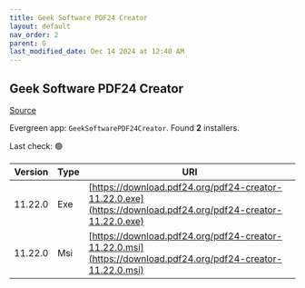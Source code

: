 ```yaml
---
title: Geek Software PDF24 Creator
layout: default
nav_order: 2
parent: G
last_modified_date: Dec 14 2024 at 12:40 AM
---
```


## Geek Software PDF24 Creator

[Source](https://tools.pdf24.org/en/creator/)

Evergreen app: `GeekSoftwarePDF24Creator`. Found **2** installers.

Last check: 🟢

| Version | Type | URI                                                                                                          |
| ------- | ---- | ------------------------------------------------------------------------------------------------------------ |
| 11.22.0 | Exe  | [https://download.pdf24.org/pdf24-creator-11.22.0.exe](https://download.pdf24.org/pdf24-creator-11.22.0.exe) |
| 11.22.0 | Msi  | [https://download.pdf24.org/pdf24-creator-11.22.0.msi](https://download.pdf24.org/pdf24-creator-11.22.0.msi) |
